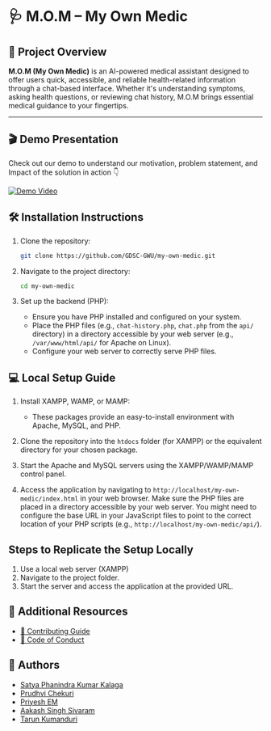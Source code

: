 # 🩺 M.O.M – My Own Medic

## 🚀 Project Overview
**M.O.M (My Own Medic)** is an AI-powered medical assistant designed to offer users quick, accessible, and reliable health-related information through a chat-based interface. Whether it's understanding symptoms, asking health questions, or reviewing chat history, M.O.M brings essential medical guidance to your fingertips.

---

## 🎬 Demo Presentation
Check out our demo to understand our motivation, problem statement, and Impact of the solution in action 👇

[![Demo Video](https://img.youtube.com/vi/fUp6sxivwbo/0.jpg)](https://www.canva.com/design/DAGgjX2BCKs/_D5vNlS_9EQcrUCgcFnI3A/view?utm_content=DAGgjX2BCKs&utm_campaign=designshare&utm_medium=link2&utm_source=uniquelinks&utlId=h578f7dce29#17)

## 🛠️ Installation Instructions

1.  Clone the repository:
    ```sh
    git clone https://github.com/GDSC-GWU/my-own-medic.git
    ```
2.  Navigate to the project directory:
    ```sh
    cd my-own-medic
    ```
3.  Set up the backend (PHP):

    *   Ensure you have PHP installed and configured on your system.
    *   Place the PHP files (e.g., `chat-history.php`, `chat.php` from the `api/` directory) in a directory accessible by your web server (e.g., `/var/www/html/api/` for Apache on Linux).
    *   Configure your web server to correctly serve PHP files.

## 💻 Local Setup Guide

1.  Install XAMPP, WAMP, or MAMP:

    *   These packages provide an easy-to-install environment with Apache, MySQL, and PHP.

2.  Clone the repository into the `htdocs` folder (for XAMPP) or the equivalent directory for your chosen package.

3.  Start the Apache and MySQL servers using the XAMPP/WAMP/MAMP control panel.

4.  Access the application by navigating to `http://localhost/my-own-medic/index.html` in your web browser.  Make sure the PHP files are placed in a directory accessible by your web server. You might need to configure the base URL in your JavaScript files to point to the correct location of your PHP scripts (e.g., `http://localhost/my-own-medic/api/`).

## Steps to Replicate the Setup Locally
1. Use a local web server (XAMPP)
2. Navigate to the project folder.
3. Start the server and access the application at the provided URL.

## 📁 Additional Resources
- [📄 Contributing Guide](CONTRIBUTING.md)  
- [📜 Code of Conduct](CODE_OF_CONDUCT.md)

## 👥 Authors
- [Satya Phanindra Kumar Kalaga]() 
- [Prudhvi Chekuri]() 
- [Priyesh EM](beast99-p3)
- [Aakash Singh Sivaram]()
- [Tarun Kumanduri]() 

